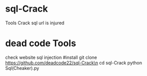 # sql-Crack
Tools Crack sql url is injured
# dead code Tools
check website sql injection 
#install
git clone https://github.com/deadcode22/sql-Crack\n
cd sql-Crack
python Sql(Cheaker).py
